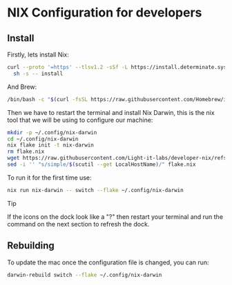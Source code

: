 # NIX Configuration for developers

## Install

Firstly, lets install Nix:
```bash
curl --proto '=https' --tlsv1.2 -sSf -L https://install.determinate.systems/nix | \
  sh -s -- install
```

And Brew:
```bash
/bin/bash -c "$(curl -fsSL https://raw.githubusercontent.com/Homebrew/install/HEAD/install.sh)"
```

Then we have to restart the terminal and install Nix Darwin, this is the nix tool that we will be using to configure our machine:
```bash
mkdir -p ~/.config/nix-darwin
cd ~/.config/nix-darwin
nix flake init -t nix-darwin
rm flake.nix
wget https://raw.githubusercontent.com/Light-it-labs/developer-nix/refs/heads/main/flake.nix
sed -i '' "s/simple/$(scutil --get LocalHostName)/" flake.nix
```
To run it for the first time use:
```bash
nix run nix-darwin -- switch --flake ~/.config/nix-darwin
```
> [!TIP]
> If the icons on the dock look like a "?" then restart your terminal and run the command on the next section to refresh the dock.

## Rebuilding

To update the mac once the configuration file is changed, you can run:
```bash
darwin-rebuild switch --flake ~/.config/nix-darwin
```
